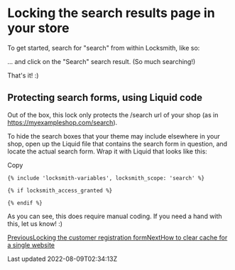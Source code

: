 # Locking the search results page in your store

To get started, search for "search" from within Locksmith, like so:

... and click on the "Search" search result. (So much searching!)

That's it! :)

## Protecting search forms, using Liquid code

Out of the box, this lock only protects the /search url of your shop (as in https://myexampleshop.com/search).

To hide the search boxes that your theme may include elsewhere in your shop, open up the Liquid file that contains the search form in question, and locate the actual search form. Wrap it with Liquid that looks like this:

Copy

    {% include 'locksmith-variables', locksmith_scope: 'search' %}
    
    {% if locksmith_access_granted %}  
      
    {% endif %}

As you can see, this does require manual coding. If you need a hand with this, let us know! :)

[PreviousLocking the customer registration form](/tutorials/more/locking-the-customer-registration-form)[NextHow to clear cache for a single website](/tutorials/more/how-to-clear-cache-for-a-single-website)

Last updated 2022-08-09T02:34:13Z